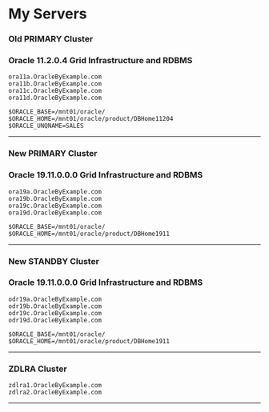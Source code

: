 # My Servers

### Old PRIMARY Cluster
### Oracle 11.2.0.4 Grid Infrastructure and RDBMS
```
ora11a.OracleByExample.com
ora11b.OracleByExample.com
ora11c.OracleByExample.com
ora11d.OracleByExample.com
```
```
$ORACLE_BASE=/mnt01/oracle/
$ORACLE_HOME=/mnt01/oracle/product/DBHome11204
$ORACLE_UNQNAME=SALES
```

---

### New PRIMARY Cluster
### Oracle 19.11.0.0.0 Grid Infrastructure and RDBMS
```
ora19a.OracleByExample.com
ora19b.OracleByExample.com
ora19c.OracleByExample.com
ora19d.OracleByExample.com
```
```
$ORACLE_BASE=/mnt01/oracle/
$ORACLE_HOME=/mnt01/oracle/product/DBHome1911
```

---

### New STANDBY Cluster
### Oracle 19.11.0.0.0 Grid Infrastructure and RDBMS
```
odr19a.OracleByExample.com
odr19b.OracleByExample.com
odr19c.OracleByExample.com
odr19d.OracleByExample.com
```
```
$ORACLE_BASE=/mnt01/oracle/
$ORACLE_HOME=/mnt01/oracle/product/DBHome1911
```

---

### ZDLRA Cluster
```
zdlra1.OracleByExample.com
zdlra2.OracleByExample.com
```

---
